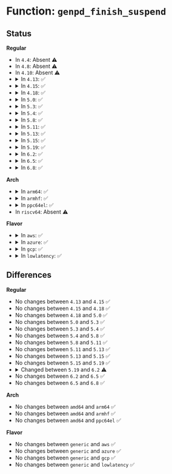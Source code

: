 # Function: <code>genpd_finish_suspend</code>

## Status
<b>Regular</b>
<ul>
<li>
In <code>4.4</code>: Absent ⚠️
</li>
<li>
In <code>4.8</code>: Absent ⚠️
</li>
<li>
In <code>4.10</code>: Absent ⚠️
</li>
<li>
<details>
<summary>In <code>4.13</code>: ✅</summary>

```c
int genpd_finish_suspend(struct device *dev, bool poweroff);
```

**Collision:** Unique Static

**Inline:** No

**Transformation:** False

**Instances:**

```
In drivers/base/power/domain.c (ffffffff815f38e0)
Location: drivers/base/power/domain.c:913
Inline: False
Direct callers:
  - drivers/base/power/domain.c:pm_genpd_poweroff_noirq
  - drivers/base/power/domain.c:pm_genpd_poweroff_noirq
  - drivers/base/power/domain.c:pm_genpd_suspend_noirq
  - drivers/base/power/domain.c:pm_genpd_suspend_noirq
```
**Symbols:**

```
ffffffff815f38e0-ffffffff815f39b4: genpd_finish_suspend (STB_LOCAL)
```
</details>
</li>
<li>
<details>
<summary>In <code>4.15</code>: ✅</summary>

```c
int genpd_finish_suspend(struct device *dev, bool poweroff);
```

**Collision:** Unique Static

**Inline:** No

**Transformation:** False

**Instances:**

```
In drivers/base/power/domain.c (ffffffff8165b6e0)
Location: drivers/base/power/domain.c:1032
Inline: False
Direct callers:
  - drivers/base/power/domain.c:genpd_poweroff_noirq
  - drivers/base/power/domain.c:genpd_poweroff_noirq
  - drivers/base/power/domain.c:genpd_suspend_noirq
  - drivers/base/power/domain.c:genpd_suspend_noirq
```
**Symbols:**

```
ffffffff8165b6e0-ffffffff8165b7d1: genpd_finish_suspend (STB_LOCAL)
```
</details>
</li>
<li>
<details>
<summary>In <code>4.18</code>: ✅</summary>

```c
int genpd_finish_suspend(struct device *dev, bool poweroff);
```

**Collision:** Unique Static

**Inline:** No

**Transformation:** False

**Instances:**

```
In drivers/base/power/domain.c (ffffffff81697390)
Location: drivers/base/power/domain.c:1033
Inline: False
Direct callers:
  - drivers/base/power/domain.c:genpd_poweroff_noirq
  - drivers/base/power/domain.c:genpd_poweroff_noirq
  - drivers/base/power/domain.c:genpd_suspend_noirq
  - drivers/base/power/domain.c:genpd_suspend_noirq
```
**Symbols:**

```
ffffffff81697390-ffffffff816974aa: genpd_finish_suspend (STB_LOCAL)
```
</details>
</li>
<li>
<details>
<summary>In <code>5.0</code>: ✅</summary>

```c
int genpd_finish_suspend(struct device *dev, bool poweroff);
```

**Collision:** Unique Static

**Inline:** No

**Transformation:** False

**Instances:**

```
In drivers/base/power/domain.c (ffffffff816b8070)
Location: drivers/base/power/domain.c:1112
Inline: False
Direct callers:
  - drivers/base/power/domain.c:genpd_poweroff_noirq
  - drivers/base/power/domain.c:genpd_poweroff_noirq
  - drivers/base/power/domain.c:genpd_suspend_noirq
  - drivers/base/power/domain.c:genpd_suspend_noirq
```
**Symbols:**

```
ffffffff816b8070-ffffffff816b818a: genpd_finish_suspend (STB_LOCAL)
```
</details>
</li>
<li>
<details>
<summary>In <code>5.3</code>: ✅</summary>

```c
int genpd_finish_suspend(struct device *dev, bool poweroff);
```

**Collision:** Unique Static

**Inline:** No

**Transformation:** False

**Instances:**

```
In drivers/base/power/domain.c (ffffffff816f1db0)
Location: drivers/base/power/domain.c:1115
Inline: False
Direct callers:
  - drivers/base/power/domain.c:genpd_poweroff_noirq
  - drivers/base/power/domain.c:genpd_suspend_noirq
  - drivers/base/power/domain.c:genpd_suspend_noirq
```
**Symbols:**

```
ffffffff816f1db0-ffffffff816f1ed4: genpd_finish_suspend (STB_LOCAL)
```
</details>
</li>
<li>
<details>
<summary>In <code>5.4</code>: ✅</summary>

```c
int genpd_finish_suspend(struct device *dev, bool poweroff);
```

**Collision:** Unique Static

**Inline:** No

**Transformation:** False

**Instances:**

```
In drivers/base/power/domain.c (ffffffff81716530)
Location: drivers/base/power/domain.c:1110
Inline: False
Direct callers:
  - drivers/base/power/domain.c:genpd_poweroff_noirq
  - drivers/base/power/domain.c:genpd_suspend_noirq
  - drivers/base/power/domain.c:genpd_suspend_noirq
```
**Symbols:**

```
ffffffff81716530-ffffffff81716654: genpd_finish_suspend (STB_LOCAL)
```
</details>
</li>
<li>
<details>
<summary>In <code>5.8</code>: ✅</summary>

```c
int genpd_finish_suspend(struct device *dev, bool poweroff);
```

**Collision:** Unique Static

**Inline:** No

**Transformation:** False

**Instances:**

```
In drivers/base/power/domain.c (ffffffff817d1850)
Location: drivers/base/power/domain.c:1099
Inline: False
Direct callers:
  - drivers/base/power/domain.c:genpd_poweroff_noirq
  - drivers/base/power/domain.c:genpd_suspend_noirq
  - drivers/base/power/domain.c:genpd_suspend_noirq
```
**Symbols:**

```
ffffffff817d1850-ffffffff817d1974: genpd_finish_suspend (STB_LOCAL)
```
</details>
</li>
<li>
<details>
<summary>In <code>5.11</code>: ✅</summary>

```c
int genpd_finish_suspend(struct device *dev, bool poweroff);
```

**Collision:** Unique Static

**Inline:** No

**Transformation:** False

**Instances:**

```
In drivers/base/power/domain.c (ffffffff817e6010)
Location: drivers/base/power/domain.c:1144
Inline: False
Direct callers:
  - drivers/base/power/domain.c:genpd_poweroff_noirq
  - drivers/base/power/domain.c:genpd_suspend_noirq
  - drivers/base/power/domain.c:genpd_suspend_noirq
```
**Symbols:**

```
ffffffff817e6010-ffffffff817e6134: genpd_finish_suspend (STB_LOCAL)
```
</details>
</li>
<li>
<details>
<summary>In <code>5.13</code>: ✅</summary>

```c
int genpd_finish_suspend(struct device *dev, bool poweroff);
```

**Collision:** Unique Static

**Inline:** No

**Transformation:** False

**Instances:**

```
In drivers/base/power/domain.c (ffffffff817ca420)
Location: drivers/base/power/domain.c:1139
Inline: False
Direct callers:
  - drivers/base/power/domain.c:genpd_poweroff_noirq
  - drivers/base/power/domain.c:genpd_suspend_noirq
  - drivers/base/power/domain.c:genpd_suspend_noirq
```
**Symbols:**

```
ffffffff817ca420-ffffffff817ca540: genpd_finish_suspend (STB_LOCAL)
```
</details>
</li>
<li>
<details>
<summary>In <code>5.15</code>: ✅</summary>

```c
int genpd_finish_suspend(struct device *dev, bool poweroff);
```

**Collision:** Unique Static

**Inline:** No

**Transformation:** False

**Instances:**

```
In drivers/base/power/domain.c (ffffffff81855b80)
Location: drivers/base/power/domain.c:1179
Inline: False
Direct callers:
  - drivers/base/power/domain.c:genpd_poweroff_noirq
  - drivers/base/power/domain.c:genpd_suspend_noirq
  - drivers/base/power/domain.c:genpd_suspend_noirq
```
**Symbols:**

```
ffffffff81855b80-ffffffff81855ca0: genpd_finish_suspend (STB_LOCAL)
```
</details>
</li>
<li>
<details>
<summary>In <code>5.19</code>: ✅</summary>

```c
int genpd_finish_suspend(struct device *dev, bool poweroff);
```

**Collision:** Unique Static

**Inline:** No

**Transformation:** False

**Instances:**

```
In drivers/base/power/domain.c (ffffffff8199ab50)
Location: drivers/base/power/domain.c:1197
Inline: False
Direct callers:
  - drivers/base/power/domain.c:genpd_poweroff_noirq
  - drivers/base/power/domain.c:genpd_suspend_noirq
  - drivers/base/power/domain.c:genpd_suspend_noirq
```
**Symbols:**

```
ffffffff8199ab50-ffffffff8199ac82: genpd_finish_suspend (STB_LOCAL)
```
</details>
</li>
<li>
<details>
<summary>In <code>6.2</code>: ✅</summary>

```c
int genpd_finish_suspend(struct device *dev, int (*suspend_noirq)(struct device *), int (*resume_noirq)(struct device *));
```

**Collision:** Unique Static

**Inline:** No

**Transformation:** False

**Instances:**

```
In drivers/base/power/domain.c (ffffffff81b0e170)
Location: drivers/base/power/domain.c:1219
Inline: False
Direct callers:
  - drivers/base/power/domain.c:genpd_poweroff_noirq
  - drivers/base/power/domain.c:genpd_freeze_noirq
  - drivers/base/power/domain.c:genpd_suspend_noirq
```
**Symbols:**

```
ffffffff81b0e170-ffffffff81b0e287: genpd_finish_suspend (STB_LOCAL)
```
</details>
</li>
<li>
<details>
<summary>In <code>6.5</code>: ✅</summary>

```c
int genpd_finish_suspend(struct device *dev, int (*suspend_noirq)(struct device *), int (*resume_noirq)(struct device *));
```

**Collision:** Unique Static

**Inline:** No

**Transformation:** False

**Instances:**

```
In drivers/base/power/domain.c (ffffffff81b5c220)
Location: drivers/base/power/domain.c:1245
Inline: False
Direct callers:
  - drivers/base/power/domain.c:genpd_poweroff_noirq
  - drivers/base/power/domain.c:genpd_freeze_noirq
  - drivers/base/power/domain.c:genpd_suspend_noirq
```
**Symbols:**

```
ffffffff81b5c220-ffffffff81b5c337: genpd_finish_suspend (STB_LOCAL)
```
</details>
</li>
<li>
<details>
<summary>In <code>6.8</code>: ✅</summary>

```c
int genpd_finish_suspend(struct device *dev, int (*suspend_noirq)(struct device *), int (*resume_noirq)(struct device *));
```

**Collision:** Unique Static

**Inline:** No

**Transformation:** False

**Instances:**

```
In drivers/pmdomain/core.c (ffffffff81aa3d20)
Location: drivers/pmdomain/core.c:1252
Inline: False
Direct callers:
  - drivers/pmdomain/core.c:genpd_poweroff_noirq
  - drivers/pmdomain/core.c:genpd_freeze_noirq
  - drivers/pmdomain/core.c:genpd_suspend_noirq
```
**Symbols:**

```
ffffffff81aa3d20-ffffffff81aa3e37: genpd_finish_suspend (STB_LOCAL)
```
</details>
</li>
</ul>
<b>Arch</b>
<ul>
<li>
<details>
<summary>In <code>arm64</code>: ✅</summary>

```c
int genpd_finish_suspend(struct device *dev, bool poweroff);
```

**Collision:** Unique Static

**Inline:** No

**Transformation:** False

**Instances:**

```
In drivers/base/power/domain.c (ffff800010909088)
Location: drivers/base/power/domain.c:1110
Inline: False
Direct callers:
  - drivers/base/power/domain.c:genpd_poweroff_noirq
  - drivers/base/power/domain.c:genpd_poweroff_noirq
  - drivers/base/power/domain.c:genpd_suspend_noirq
  - drivers/base/power/domain.c:genpd_suspend_noirq
```
**Symbols:**

```
ffff800010909088-ffff8000109091c8: genpd_finish_suspend (STB_LOCAL)
```
</details>
</li>
<li>
<details>
<summary>In <code>armhf</code>: ✅</summary>

```c
int genpd_finish_suspend(struct device *dev, bool poweroff);
```

**Collision:** Unique Static

**Inline:** No

**Transformation:** False

**Instances:**

```
In drivers/base/power/domain.c (c09f2b64)
Location: drivers/base/power/domain.c:1110
Inline: False
Direct callers:
  - drivers/base/power/domain.c:genpd_poweroff_noirq
  - drivers/base/power/domain.c:genpd_suspend_noirq
```
**Symbols:**

```
c09f2b64-c09f2c84: genpd_finish_suspend (STB_LOCAL)
```
</details>
</li>
<li>
<details>
<summary>In <code>ppc64el</code>: ✅</summary>

```c
int genpd_finish_suspend(struct device *dev, bool poweroff);
```

**Collision:** Unique Static

**Inline:** No

**Transformation:** False

**Instances:**

```
In drivers/base/power/domain.c (c0000000009a7fb0)
Location: drivers/base/power/domain.c:1110
Inline: False
Direct callers:
  - drivers/base/power/domain.c:genpd_poweroff_noirq
  - drivers/base/power/domain.c:genpd_poweroff_noirq
  - drivers/base/power/domain.c:genpd_suspend_noirq
  - drivers/base/power/domain.c:genpd_suspend_noirq
```
**Symbols:**

```
c0000000009a7fb0-c0000000009a81b8: genpd_finish_suspend (STB_LOCAL)
```
</details>
</li>
<li>
In <code>riscv64</code>: Absent ⚠️
</li>
</ul>
<b>Flavor</b>
<ul>
<li>
<details>
<summary>In <code>aws</code>: ✅</summary>

```c
int genpd_finish_suspend(struct device *dev, bool poweroff);
```

**Collision:** Unique Static

**Inline:** No

**Transformation:** False

**Instances:**

```
In drivers/base/power/domain.c (ffffffff816dc860)
Location: drivers/base/power/domain.c:1110
Inline: False
Direct callers:
  - drivers/base/power/domain.c:genpd_poweroff_noirq
  - drivers/base/power/domain.c:genpd_suspend_noirq
  - drivers/base/power/domain.c:genpd_suspend_noirq
```
**Symbols:**

```
ffffffff816dc860-ffffffff816dc984: genpd_finish_suspend (STB_LOCAL)
```
</details>
</li>
<li>
<details>
<summary>In <code>azure</code>: ✅</summary>

```c
int genpd_finish_suspend(struct device *dev, bool poweroff);
```

**Collision:** Unique Static

**Inline:** No

**Transformation:** False

**Instances:**

```
In drivers/base/power/domain.c (ffffffff816b6ee0)
Location: drivers/base/power/domain.c:1110
Inline: False
Direct callers:
  - drivers/base/power/domain.c:genpd_poweroff_noirq
  - drivers/base/power/domain.c:genpd_suspend_noirq
  - drivers/base/power/domain.c:genpd_suspend_noirq
```
**Symbols:**

```
ffffffff816b6ee0-ffffffff816b7004: genpd_finish_suspend (STB_LOCAL)
```
</details>
</li>
<li>
<details>
<summary>In <code>gcp</code>: ✅</summary>

```c
int genpd_finish_suspend(struct device *dev, bool poweroff);
```

**Collision:** Unique Static

**Inline:** No

**Transformation:** False

**Instances:**

```
In drivers/base/power/domain.c (ffffffff8170a1f0)
Location: drivers/base/power/domain.c:1110
Inline: False
Direct callers:
  - drivers/base/power/domain.c:genpd_poweroff_noirq
  - drivers/base/power/domain.c:genpd_suspend_noirq
  - drivers/base/power/domain.c:genpd_suspend_noirq
```
**Symbols:**

```
ffffffff8170a1f0-ffffffff8170a314: genpd_finish_suspend (STB_LOCAL)
```
</details>
</li>
<li>
<details>
<summary>In <code>lowlatency</code>: ✅</summary>

```c
int genpd_finish_suspend(struct device *dev, bool poweroff);
```

**Collision:** Unique Static

**Inline:** No

**Transformation:** False

**Instances:**

```
In drivers/base/power/domain.c (ffffffff81724ef0)
Location: drivers/base/power/domain.c:1110
Inline: False
Direct callers:
  - drivers/base/power/domain.c:genpd_poweroff_noirq
  - drivers/base/power/domain.c:genpd_suspend_noirq
  - drivers/base/power/domain.c:genpd_suspend_noirq
```
**Symbols:**

```
ffffffff81724ef0-ffffffff81725014: genpd_finish_suspend (STB_LOCAL)
```
</details>
</li>
</ul>

## Differences
<b>Regular</b>
<ul>
<li>
No changes between <code>4.13</code> and <code>4.15</code> ✅
</li>
<li>
No changes between <code>4.15</code> and <code>4.18</code> ✅
</li>
<li>
No changes between <code>4.18</code> and <code>5.0</code> ✅
</li>
<li>
No changes between <code>5.0</code> and <code>5.3</code> ✅
</li>
<li>
No changes between <code>5.3</code> and <code>5.4</code> ✅
</li>
<li>
No changes between <code>5.4</code> and <code>5.8</code> ✅
</li>
<li>
No changes between <code>5.8</code> and <code>5.11</code> ✅
</li>
<li>
No changes between <code>5.11</code> and <code>5.13</code> ✅
</li>
<li>
No changes between <code>5.13</code> and <code>5.15</code> ✅
</li>
<li>
No changes between <code>5.15</code> and <code>5.19</code> ✅
</li>
<li>
<details>
<summary>Changed between <code>5.19</code> and <code>6.2</code> ⚠️</summary>
<ul>
<li>
<b>Param added. </b>
<code>int (*suspend_noirq)(struct device *)</code>
</li>
<li>
<b>Param added. </b>
<code>int (*resume_noirq)(struct device *)</code>
</li>
<li>
<b>Param removed. </b>
<code>bool poweroff</code>
</li>
</ul>
</details>
</li>
<li>
No changes between <code>6.2</code> and <code>6.5</code> ✅
</li>
<li>
No changes between <code>6.5</code> and <code>6.8</code> ✅
</li>
</ul>
<b>Arch</b>
<ul>
<li>
No changes between <code>amd64</code> and <code>arm64</code> ✅
</li>
<li>
No changes between <code>amd64</code> and <code>armhf</code> ✅
</li>
<li>
No changes between <code>amd64</code> and <code>ppc64el</code> ✅
</li>
</ul>
<b>Flavor</b>
<ul>
<li>
No changes between <code>generic</code> and <code>aws</code> ✅
</li>
<li>
No changes between <code>generic</code> and <code>azure</code> ✅
</li>
<li>
No changes between <code>generic</code> and <code>gcp</code> ✅
</li>
<li>
No changes between <code>generic</code> and <code>lowlatency</code> ✅
</li>
</ul>
